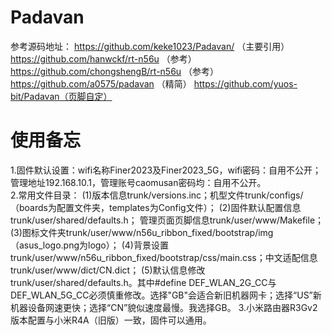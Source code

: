 # Padavan 
参考源码地址：
https://github.com/keke1023/Padavan/    （主要引用）
https://github.com/hanwckf/rt-n56u      （参考）
https://github.com/chongshengB/rt-n56u  （参考）
https://github.com/a0575/padavan （精简）
https://github.com/yuos-bit/Padavan（页脚自定）

# 使用备忘
1.固件默认设置：wifi名称Finer2023及Finer2023_5G，wifi密码：自用不公开；管理地址192.168.10.1，管理账号caomusan密码均：自用不公开。  
2.常用文件目录：
(1)版本信息trunk/versions.inc；机型文件trunk/configs/（boards为配置文件夹，templates为Config文件）；
(2)固件默认配置信息trunk/user/shared/defaults.h； 管理页面页脚信息trunk/user/www/Makefile；
(3)图标文件夹trunk/user/www/n56u_ribbon_fixed/bootstrap/img（asus_logo.png为logo）；
(4)背景设置trunk/user/www/n56u_ribbon_fixed/bootstrap/css/main.css；中文适配信息trunk/user/www/dict/CN.dict；
(5)默认信息修改trunk/user/shared/defaults.h。其中#define DEF_WLAN_2G_CC与DEF_WLAN_5G_CC必须慎重修改。选择"GB"会适合新旧机器网卡；选择“US”新机器设备网速更快；选择“CN”貌似速度最慢。我选择GB。
3.小米路由器R3Gv2版本配置与小米R4A（旧版）一致，固件可以通用。
